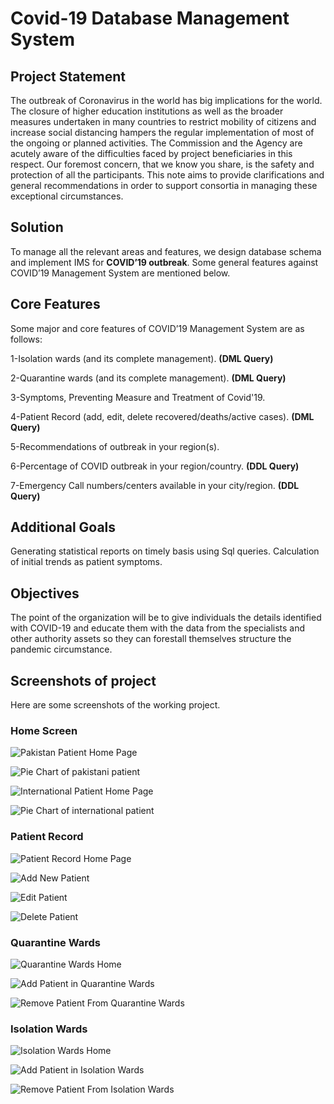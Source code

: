 # Covid-19 Database Management System

## Project Statement

The outbreak of Coronavirus in the world has big implications for the world. The closure of higher education institutions as well as the broader measures undertaken in many countries to restrict mobility of citizens and increase social distancing hampers the regular implementation of most of the ongoing or planned activities. The Commission and the Agency are acutely aware of the difficulties faced by project beneficiaries in this respect. Our foremost concern, that we know you share, is the safety and protection of all the participants. This note aims to provide clarifications and general recommendations in order to support consortia in managing these exceptional circumstances.


## Solution

To manage all the relevant areas and features, we design database schema and implement IMS for <b>COVID’19 outbreak</b>. Some general features against COVID’19 Management System are mentioned below. 



## Core Features

Some major and core features of COVID’19 Management System are as follows:

1-Isolation wards (and its complete management). <b>(DML Query)</b>

2-Quarantine wards (and its complete management). <b>(DML Query)</b>

3-Symptoms, Preventing Measure and Treatment of Covid'19.

4-Patient Record (add, edit, delete recovered/deaths/active cases). <b>(DML Query)</b>

5-Recommendations of outbreak in your region(s).

6-Percentage of COVID outbreak in your region/country. <b>(DDL Query)</b>

7-Emergency Call numbers/centers available in your city/region. <b>(DDL Query)</b>



## Additional Goals

Generating statistical reports on timely basis using Sql queries.
Calculation of initial trends as patient symptoms.


## Objectives

The point of the organization will be to give individuals the details identified with COVID-19 and educate them with the data from the specialists and other authority assets so they can forestall themselves structure the pandemic circumstance.

## Screenshots of project

Here are some screenshots of the working project.

### Home Screen

![Pakistan Patient Home Page](https://raw.githubusercontent.com/zeeshanmahar007/Covid-19-management-system-database-system/master/Screenshots/pak_home.JPG)

![Pie Chart of pakistani patient](https://raw.githubusercontent.com/zeeshanmahar007/Covid-19-management-system-database-system/master/Screenshots/pak_chart.JPG)

![International Patient Home Page](https://raw.githubusercontent.com/zeeshanmahar007/Covid-19-management-system-database-system/master/Screenshots/international_home.JPG)

![Pie Chart of international patient](https://raw.githubusercontent.com/zeeshanmahar007/Covid-19-management-system-database-system/master/Screenshots/international_chart.JPG)


### Patient Record

![Patient Record Home Page](https://raw.githubusercontent.com/zeeshanmahar007/Covid-19-management-system-database-system/master/Screenshots/patient_record.JPG)

![Add New Patient](https://raw.githubusercontent.com/zeeshanmahar007/Covid-19-management-system-database-system/master/Screenshots/add_patient.JPG)

![Edit Patient](https://raw.githubusercontent.com/zeeshanmahar007/Covid-19-management-system-database-system/master/Screenshots/edit_patient.JPG)

![Delete Patient](https://raw.githubusercontent.com/zeeshanmahar007/Covid-19-management-system-database-system/master/Screenshots/delete_patient.JPG)

### Quarantine Wards

![Quarantine Wards Home](https://raw.githubusercontent.com/zeeshanmahar007/Covid-19-management-system-database-system/master/Screenshots/quarantine_wards.JPG)

![Add Patient in Quarantine Wards](https://raw.githubusercontent.com/zeeshanmahar007/Covid-19-management-system-database-system/master/Screenshots/add_patient_in_Qwards.JPG)

![Remove Patient From Quarantine Wards](https://raw.githubusercontent.com/zeeshanmahar007/Covid-19-management-system-database-system/master/Screenshots/remove_patient_from_Qwards.JPG)

### Isolation Wards

![Isolation Wards Home](https://raw.githubusercontent.com/zeeshanmahar007/Covid-19-management-system-database-system/master/Screenshots/isolation_wards.JPG)

![Add Patient in Isolation Wards](https://raw.githubusercontent.com/zeeshanmahar007/Covid-19-management-system-database-system/master/Screenshots/add_patient_in_Iwards.JPG)

![Remove Patient From Isolation Wards](https://raw.githubusercontent.com/zeeshanmahar007/Covid-19-management-system-database-system/master/Screenshots/remove_patient_from_1wards.JPG)


